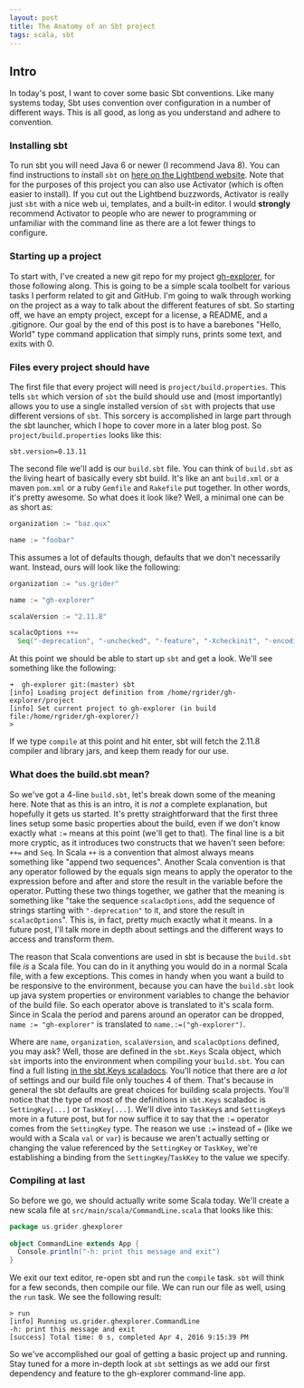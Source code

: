 ```yaml
---
layout: post
title: The Anatomy of an Sbt project
tags: scala, sbt
---
```


## Intro

In today's post, I want to cover some basic Sbt conventions.
Like many systems today, Sbt uses convention over configuration in a number of different ways.
This is all good, as long as you understand and adhere to convention.

### Installing sbt

To run sbt you will need Java 6 or newer (I recommend Java 8).
You can find instructions to install `sbt` on [here on the Lightbend website](http://www.scala-sbt.org/release/docs/Setup.html).
Note that for the purposes of this project you can also use Activator (which is often easier to install).
If you cut out the Lightbend buzzwords, Activator is really just `sbt` with a nice web ui, templates, and a built-in editor.
I would **strongly** recommend Activator to people who are newer to programming or unfamiliar with the command line as there are a lot fewer things to configure.

### Starting up a project

To start with, I've created a new git repo for my project [gh-explorer](https://github.com/mrerrormessage/gh-explorer), for those following along.
This is going to be a simple scala toolbelt for various tasks I perform related to git and GitHub.
I'm going to walk through working on the project as a way to talk about the different features of sbt.
So starting off, we have an empty project, except for a license, a README, and a .gitignore.
Our goal by the end of this post is to have a barebones "Hello, World" type command application that simply runs, prints some text, and exits with 0.

### Files every project should have

The first file that every project will need is `project/build.properties`.
This tells `sbt` which version of `sbt` the build should use and (most importantly) allows you to use a single installed version of `sbt` with projects that use different versions of `sbt`.
This sorcery is accomplished in large part through the sbt launcher, which I hope to cover more in a later blog post.
So `project/build.properties` looks like this:

```properties
sbt.version=0.13.11
```

The second file we'll add is our `build.sbt` file.
You can think of `build.sbt` as the living heart of basically every sbt build.
It's like an ant `build.xml` or a maven `pom.xml` or a ruby `Gemfile` and `Rakefile` put together.
In other words, it's pretty awesome.
So what does it look like?
Well, a minimal one can be as short as:

```sbt
organization := "baz.qux"

name := "foobar"
```

This assumes a lot of defaults though, defaults that we don't necessarily want.
Instead, ours will look like the following:

```sbt
organization := "us.grider"

name := "gh-explorer"

scalaVersion := "2.11.8"

scalacOptions ++= 
  Seq("-deprecation", "-unchecked", "-feature", "-Xcheckinit", "-encoding", "us-ascii", "-Xlint", "-Xfatal-warnings")
```

At this point we should be able to start up `sbt` and get a look.
We'll see something like the following:

```
➜  gh-explorer git:(master) sbt
[info] Loading project definition from /home/rgrider/gh-explorer/project
[info] Set current project to gh-explorer (in build file:/home/rgrider/gh-explorer/)
> 
```

If we type `compile` at this point and hit enter, sbt will fetch the 2.11.8 compiler and library jars, and keep them ready for our use.

### What does the build.sbt mean?

So we've got a 4-line `build.sbt`, let's break down some of the meaning here.
Note that as this is an intro, it is *not* a complete explanation, but hopefully it gets us started.
It's pretty straightforward that the first three lines setup some basic properties about the build, even if we don't know exactly what `:=` means at this point (we'll get to that).
The final line is a bit more cryptic, as it introduces two constructs that we haven't seen before: `++=` and `Seq`.
In Scala `++` is a convention that almost always means something like "append two sequences".
Another Scala convention is that any operator followed by the equals sign means to apply the operator to the expression before and after and store the result in the variable before the operator.
Putting these two things together, we gather that the meaning is something like "take the sequence `scalacOptions`, add the sequence of strings starting with `"-deprecation"` to it, and store the result in `scalacOptions`".
This is, in fact, pretty much exactly what it means.
In a future post, I'll talk more in depth about settings and the different ways to access and transform them.

The reason that Scala conventions are used in sbt is because the `build.sbt` file *is* a Scala file.
You can do in it anything you would do in a normal Scala file, with a few exceptions.
This comes in handy when you want a build to be responsive to the environment, because you can have the `build.sbt` look up java system properties or environment variables to change the behavior of the build file.
So each operator above is translated to it's scala form.
Since in Scala the period and parens around an operator can be dropped, `name := "gh-explorer"` is translated to `name.:=("gh-explorer")`.

Where are `name`, `organization`, `scalaVersion`, and `scalacOptions` defined, you may ask?
Well, those are defined in the `sbt.Keys` Scala object, which `sbt` imports into the environment when compiling your `build.sbt`.
You can find a full listing [in the sbt.Keys scaladocs](http://www.scala-sbt.org/0.13.5/api/index.html#sbt.Keys$).
You'll notice that there are *a lot* of settings and our build file only touches 4 of them.
That's because in general the sbt defaults are great choices for building scala projects.
You'll notice that the type of most of the definitions in `sbt.Keys` scaladoc is `SettingKey[...]` or `TaskKey[...]`.
We'll dive into `TaskKey`s and `SettingKey`s more in a future post, but for now suffice it to say that the `:=` operator comes from the `SettingKey` type.
The reason we use `:=` instead of `=` (like we would with a Scala `val` or `var`) is because we aren't actually setting or changing the value referenced by the `SettingKey` or `TaskKey`, we're establishing a binding from the `SettingKey`/`TaskKey` to the value we specify.

### Compiling at last

So before we go, we should actually write some Scala today.
We'll create a new scala file at `src/main/scala/CommandLine.scala` that looks like this:

```scala
package us.grider.ghexplorer                                                                                                                                                               
                                                                                                                                                                                           
object CommandLine extends App {                                                                                                                                                           
  Console.println("-h: print this message and exit")                                                                                                                                       
}
```

We exit our text editor, re-open sbt and run the `compile` task.
`sbt` will think for a few seconds, then compile our file.
We can run our file as well, using the `run` task.
We see the following result:

```
> run
[info] Running us.grider.ghexplorer.CommandLine 
-h: print this message and exit
[success] Total time: 0 s, completed Apr 4, 2016 9:15:39 PM
```

So we've accomplished our goal of getting a basic project up and running.
Stay tuned for a more in-depth look at `sbt` settings as we add our first dependency and feature to the gh-explorer command-line app.
